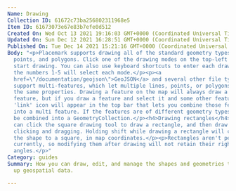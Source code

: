 ```yaml
---
Name: Drawing
Collection ID: 61672c73ba256802311968e5
Item ID: 61673073e67e83b7efe0d512
Created On: Wed Oct 13 2021 19:16:03 GMT+0000 (Coordinated Universal Time)
Updated On: Sun Dec 12 2021 16:28:51 GMT+0000 (Coordinated Universal Time)
Published On: Tue Dec 14 2021 15:21:16 GMT+0000 (Coordinated Universal Time)
Body: "<p>Placemark supports drawing all of the standard geometry types: lines,
  points, and polygons. Click one of the drawing modes on the top-left bar to
  start drawing. You can also use keyboard shortcuts to enter each drawing mode:
  the numbers 1-5 will select each mode.</p><p><a
  href=\"/documentation/geojson\">GeoJSON</a> and several other file types
  support multi-features, which let multiple lines, points, or polygons share
  the same properties. Drawing a feature on the map will always draw a single
  feature, but if you draw a feature and select it and some other feature, a
  'link' icon will appear in the top bar that lets you combine those features
  into a multi feature. If the features are of different geometry types, they'll
  be combined into a GeometryCollection.</p><h4>Drawing rectangles</h4><p>You
  can click the square drawing tool to draw a rectangle, and then draw by
  clicking and dragging. Holding shift while drawing a rectangle will constrain
  the shape to a square, in map coordinates.</p><p>Rectangles aren't persisted,
  currently, so modifying them after drawing will not retain their right
  angles.</p>"
Category: guides
Summary: How you can draw, edit, and manage the shapes and geometries that make
  up geospatial data.

---
```

